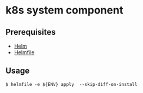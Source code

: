 # k8s system component

## Prerequisites
* [Helm](https://github.com/helm/helm)
* [Helmfile](https://github.com/roboll/helmfile)

## Usage
```
$ helmfile -e ${ENV} apply  --skip-diff-on-install
```
